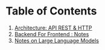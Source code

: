 # Table of Contents 

1. [Architecture: API REST & HTTP](api_rest_http/api_rest_http.md)
2. [Backend For Frontend : Notes](backend_for_frontend/backend_for_frontend.md)
3. [Notes on Large Language Models](notes_llm/notes_llm.md)